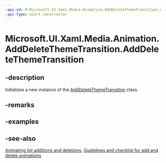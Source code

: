 ```yaml
---
-api-id: M:Microsoft.UI.Xaml.Media.Animation.AddDeleteThemeTransition.#ctor
-api-type: winrt constructor
---
```


<!-- Method syntax
public AddDeleteThemeTransition()
-->

# Microsoft.UI.Xaml.Media.Animation.AddDeleteThemeTransition.AddDeleteThemeTransition

## -description
Initializes a new instance of the [AddDeleteThemeTransition](adddeletethemetransition.md) class.

## -remarks

## -examples

## -see-also
[Animating list additions and deletions](/previous-versions/windows/apps/jj649430(v=win.10)), [Guidelines and checklist for add and delete animations](/windows/uwp/style/motion-list)
